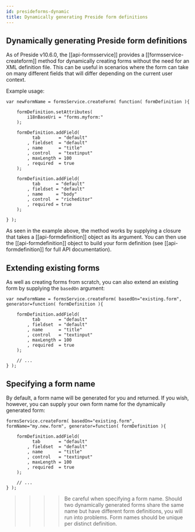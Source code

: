 ```yaml
---
id: presideforms-dynamic
title: Dynamically generating Preside form definitions
---
```


## Dynamically generating Preside form definitions

As of Preside v10.6.0, the [[api-formsservice]] provides a [[formsservice-createform]] method for dynamically creating forms without the need for an XML definition file. This can be useful in scenarios where the form can take on many different fields that will differ depending on the current user context.

Example usage:

```luceescript
var newFormName = formsService.createForm( function( formDefinition ){

	formDefinition.setAttributes(
		i18nBaseUri = "forms.myform:"
	);

	formDefinition.addField(
		  tab       = "default"
		, fieldset  = "default"
		, name      = "title"
		, control   = "textinput"
		, maxLength = 100
		, required  = true
	);

	formDefinition.addField(
		  tab      = "default"
		, fieldset = "default"
		, name     = "body"
		, control  = "richeditor"
		, required = true
	);

} );
```

As seen in the example above, the method works by supplying a closure that takes a [[api-formdefinition]] object as its argument. You can then use the [[api-formdefinition]] object to build your form definition (see [[api-formdefinition]] for full API documentation).

## Extending existing forms

As well as creating forms from scratch, you can also extend an existing form by supplying the `basedOn` argument:

```luceescript
var newFormName = formsService.createForm( basedOn="existing.form", generator=function( formDefinition ){

	formDefinition.addField(
		  tab       = "default"
		, fieldset  = "default"
		, name      = "title"
		, control   = "textinput"
		, maxLength = 100
		, required  = true
	);

	// ...
} );
```

## Specifying a form name

By default, a form name will be generated for you and returned. If you wish, however, you can supply your own form name for the dynamically generated form:

```luceescript
formsService.createForm( basedOn="existing.form", formName="my.new.form", generator=function( formDefinition ){

	formDefinition.addField(
		  tab       = "default"
		, fieldset  = "default"
		, name      = "title"
		, control   = "textinput"
		, maxLength = 100
		, required  = true
	);

	// ...
} );
```

>>>> Be careful when specifying a form name. Should two dynamically generated forms share the same name but have different form definitions, you will run into problems. Form names should be unique per distinct definition.